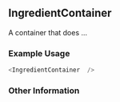 ## IngredientContainer
A container that does ...

### Example Usage

```js
<IngredientContainer  />
```


### Other Information
